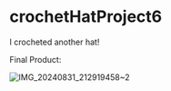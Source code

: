 # crochetHatProject6

I crocheted another hat!

Final Product:

![IMG_20240831_212919458~2](https://github.com/user-attachments/assets/8aa12d74-1b8d-46fe-8f22-9841b17585b1)

